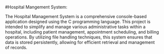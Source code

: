 #Hospital Mangement System:

The Hospital Management System is a comprehensive console-based application designed using the C programming language.
This project is intended to simplify and manage various administrative tasks within a hospital, including patient management, appointment scheduling, and billing operations.
By utilizing file handling techniques, this system ensures that data is stored persistently, allowing for efficient retrieval and management of records.
